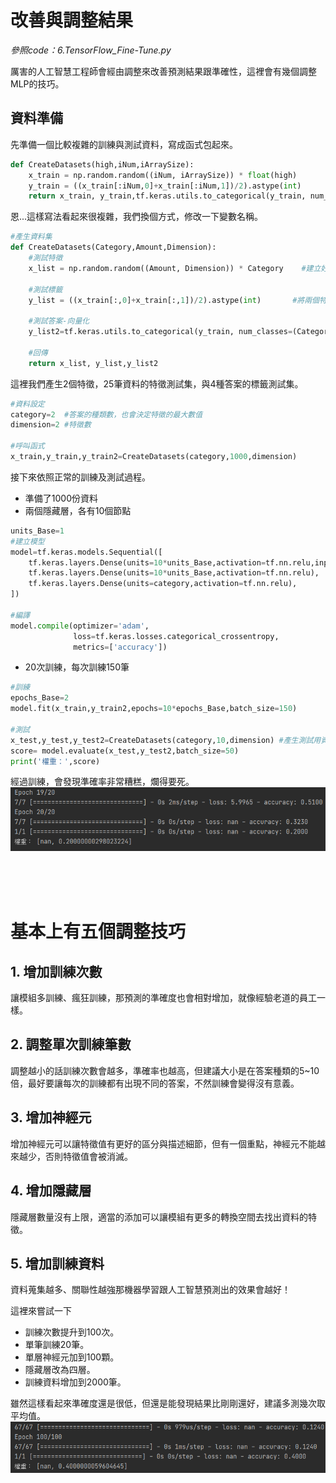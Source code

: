 # 改善與調整結果

_參照code：6.TensorFlow_Fine-Tune.py_


厲害的人工智慧工程師會經由調整來改善預測結果跟準確性，這裡會有幾個調整MLP的技巧。

## 資料準備

先準備一個比較複雜的訓練與測試資料，寫成函式包起來。

```python
def CreateDatasets(high,iNum,iArraySize):
    x_train = np.random.random((iNum, iArraySize)) * float(high)
    y_train = ((x_train[:iNum,0]+x_train[:iNum,1])/2).astype(int)
    return x_train, y_train,tf.keras.utils.to_categorical(y_train, num_classes=(high))
```

恩...這樣寫法看起來很複雜，我們換個方式，修改一下變數名稱。

```python
#產生資料集
def CreateDatasets(Category,Amount,Dimension):
    #測試特徵
    x_list = np.random.random((Amount, Dimension)) * Category    #建立好維度，乘上分類大小。

    #測試標籤
    y_list = ((x_train[:,0]+x_train[:,1])/2).astype(int)       #將兩個特徵值平均後，取整數(轉int取整)。

    #測試答案-向量化
    y_list2=tf.keras.utils.to_categorical(y_train, num_classes=(Category)) #記得最後一個建構子不要亂填。

    #回傳
    return x_list, y_list,y_list2
```


這裡我們產生2個特徵，25筆資料的特徵測試集，與4種答案的標籤測試集。

```python
#資料設定
category=2  #答案的種類數，也會決定特徵的最大數值
dimension=2 #特徵數

#呼叫函式
x_train,y_train,y_train2=CreateDatasets(category,1000,dimension)
```

接下來依照正常的訓練及測試過程。

+ 準備了1000份資料
+ 兩個隱藏層，各有10個節點
```python
units_Base=1
#建立模型
model=tf.keras.models.Sequential([
    tf.keras.layers.Dense(units=10*units_Base,activation=tf.nn.relu,input_dim=dimension),
    tf.keras.layers.Dense(units=10*units_Base,activation=tf.nn.relu),
    tf.keras.layers.Dense(units=category,activation=tf.nn.relu),
])

#編譯
model.compile(optimizer='adam',
              loss=tf.keras.losses.categorical_crossentropy,
              metrics=['accuracy'])
```

+ 20次訓練，每次訓練150筆
```python
#訓練
epochs_Base=2
model.fit(x_train,y_train2,epochs=10*epochs_Base,batch_size=150)

#測試
x_test,y_test,y_test2=CreateDatasets(category,10,dimension) #產生測試用資料集
score= model.evaluate(x_test,y_test2,batch_size=50)
print('權重：',score)
```

經過訓練，會發現準確率非常糟糕，爛得要死。
![fine-tune](./IMG/fine-tune.png)

<br/>
<br/>
<br/>

# 基本上有五個調整技巧

## 1. 增加訓練次數
讓模組多訓練、瘋狂訓練，那預測的準確度也會相對增加，就像經驗老道的員工一樣。


## 2. 調整單次訓練筆數
調整越小的話訓練次數會越多，準確率也越高，但建議大小是在答案種類的5~10倍，最好要讓每次的訓練都有出現不同的答案，不然訓練會變得沒有意義。


## 3. 增加神經元
增加神經元可以讓特徵值有更好的區分與描述細節，但有一個重點，神經元不能越來越少，否則特徵值會被消滅。

## 4. 增加隱藏層
隱藏層數量沒有上限，適當的添加可以讓模組有更多的轉換空間去找出資料的特徵。

## 5. 增加訓練資料
資料蒐集越多、關聯性越強那機器學習跟人工智慧預測出的效果會越好！


這裡來嘗試一下
+ 訓練次數提升到100次。
+ 單筆訓練20筆。
+ 單層神經元加到100顆。
+ 隱藏層改為四層。
+ 訓練資料增加到2000筆。

雖然這樣看起來準確度還是很低，但還是能發現結果比剛剛還好，建議多測幾次取平均值。
![2](./IMG/fine-tune2.png)